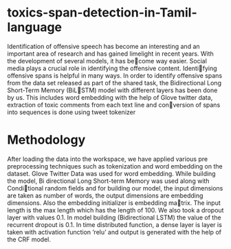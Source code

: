 # toxics-span-detection-in-Tamil-language
Identification of offensive speech has become
an interesting and an important area of research
and has gained limelight in recent years. With
the development of several models, it has become way easier. Social media plays a crucial
role in identifying the offensive content. Identifying offensive spans is helpful in many ways.
In order to identify offensive spans from the
data set released as part of the shared task, the
Bidirectional Long Short-Term Memory (BiLSTM) model with different layers has been
done by us. This includes word embedding
with the help of Glove twitter data, extraction
of toxic comments from each text line and conversion of spans into sequences is done using
tweet tokenizer

# Methodology
After loading the data into the workspace, we have
applied various pre preprocessing techniques such
as tokenization and word embedding on the dataset.
Glove Twitter Data was used for word embedding.
While building the model, Bi directional Long
Short-term Memory was used along with Conditional random fields and for building our model,
the input dimensions are taken as number of words,
the output dimensions are embedding dimensions.
Also the embedding initializer is embedding matrix. The input length is the max length which has
the length of 100. We also took a dropout layer
with values 0.1. In model building (Bidirectional
LSTM) the value of the recurrent dropout is 0.1. In
time distributed function, a dense layer is layer is
taken with activation function ’relu’ and output is
generated with the help of the CRF model.
